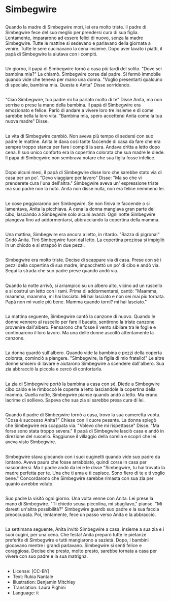 # Simbegwire

##
Quando la madre di Simbegwire morì, lei era molto triste. Il padre di Simbegwire fece del suo meglio per prendersi cura di sua figlia. Lentamente, impararono ad essere felici di nuovo, senza la madre Simbegwire. Tutte le mattine si sedevano e parlavano della giornata a venire. Tutte le sere cucinavano la cena insieme. Dopo aver lavato i piatti, il papà di Simbegwire la aiutava con i compiti.

##
Un giorno, il papà di Simbegwire tornò a casa più tardi del solito. "Dove sei bambina mia?" La chiamò. Simbegwire corse dal padre. Si fermò immobile quando vide che teneva per mano una donna. "Voglio presentarti qualcuno di speciale, bambina mia. Questa è Anita" Disse sorridendo.

##
"Ciao Simbegwire, tuo padre mi ha parlato molto di te" Disse Anita, ma non sorrise o prese la mano della bambina. Il papà di Simbegwire era emozionato e felice. Parlò di andare a vivere loro tre insieme e di come sarebbe bella la loro vita. "Bambina mia, spero accetterai Anita come la tua nuova madre" Disse.

##
La vita di Simbegwire cambiò. Non aveva più tempo di sedersi con suo padre le mattine. Anita le dava così tante faccende di casa da fare che era sempre troppo stanca per fare i compiti la sera. Andava dritta a letto dopo cena. Il suo unico conforto era la copertina colorata che sua madre le diede. Il papà di Simbegwire non sembrava notare che sua figlia fosse infelice.

##
Dopo alcuni mesi, il papà di Simbegwire disse loro che sarebbe stato via di casa per un po'. "Devo viaggiare per lavoro" Disse: "Ma so che vi prenderete cura l'una dell'altra." Simbegwire aveva un' espressione triste ma suo padre non la notò. Anita non disse nulla, non era felice nemmeno lei.

##
Le cose peggiorarono per Simbegwire. Se non finiva le faccende o si lamentava, Anita la picchiava. A cena la donna mangiava gran parte del cibo, lasciando a Simbegwire solo alcuni avanzi. Ogni notte Simbegwire piangeva fino ad addormentarsi, abbracciando la copertina della mamma.

##
Una mattina, Simbegwire era ancora a letto, in ritardo. "Razza di pigrona!" Gridò Anita. Tirò Simbegwire fuori dal letto. La copertina preziosa si impigliò in un chiodo e si strappò in due pezzi.

##
Simbegwire era molto triste. Decise di scappare via di casa. Prese con sé i pezzi della copertina di sua madre, impacchettò un po' di cibo e andò via. Seguì la strada che suo padre prese quando andò via.

##
Quando la notte arrivò, si arrampicò su un albero alto, vicino ad un ruscello e si costruì un letto con i rami. Prima di addormentarsi, cantò: "Maamma, maamma, maamma, mi hai lasciato. Mi hai lasciato e non sei mai più tornata. Papà non mi vuole più bene. Mamma quando torni? mi hai lasciato."

##
La mattina seguente, Simbegwire cantò la canzone di nuovo. Quando le donne vennero al ruscello per fare il bucato, sentirono la triste canzone provenire dall'albero. Pensarono che fosse il vento sibilare tra le foglie e continuarono il loro lavoro. Ma una delle donne ascoltò attentamente la canzone.

##
La donna guardò sull'albero. Quando vide la bambina e pezzi della coperta colorata, cominciò a piangere. "Simbegwire, la figlia di mio fratello!" Le altre donne smisero di lavare e aiutarono Simbegwire a scendere dall'albero. Sua zia abbracciò la piccola e cercò di confortarla.

##
La zia di Simbegwire portò la bambina a casa con sé. Diede a Simbegwire cibo caldo e le rimboccò le coperte a letto lasciandole la copertina della mamma. Quella notte, Simbegwire pianse quando andò a letto. Ma erano lacrime di sollievo. Sapeva che sua zia si sarebbe presa cura di lei.

##
Quando il padre di Simbegwire tornò a casa, trovo la sua cameretta vuota. "Cosa è successo Anita?" Chiese con il cuore pesante. La donna spiegò che Simbegwire era scappata via. "Volevo che mi rispettasse" Disse. "Ma forse sono stata troppo severa." Il papà di Simbegwire lasciò casa e andò in direzione del ruscello. Raggiunse il villaggio della sorella e scoprì che lei aveva visto Simbegwire.

##
Simbegwire stava giocando con i suoi cuginetti quando vide suo padre da lontano. Aveva paura che fosse arrabbiato, quindi corse in casa per nascondersi. Ma il padre andò da lei e le disse "Simbegwire, tu hai trovato la madre perfetta per te. Una che ti ama e ti capisce. Sono fiero di te e ti voglio bene." Concordarono che Simbegwire sarebbe rimasta con sua zia per quanto avrebbe voluto.

##
Suo padre la visitò ogni giorno. Una volta venne con Anita. Lei prese la mano di Simbegwire. "Ti chiedo scusa piccolina, mi sbagliavo," pianse. "Mi daresti un'altra possibilità?" Simbegwire guardò suo padre e la sua faccia preoccupata. Poi, lentamente, fece un passo verso Anita e la abbracciò.

##
La settimana seguente, Anita invitò Simbegwire a casa, insieme a sua zia e i suoi cugini, per una cena. Che festa! Anita preparò tutte le pietanze preferite di Simbegwire e tutti mangiarono a sazietà. Dopo, i bambini giocavano mentre i grandi parlavano. Simbegwire si sentì felice e coraggiosa. Decise che presto, molto presto, sarebbe tornata a casa per vivere con suo padre e la sua matrigna.

##
* License: [CC-BY]
* Text: Rukia Nantale
* Illustration: Benjamin Mitchley
* Translation: Laura Pighini
* Language: it
